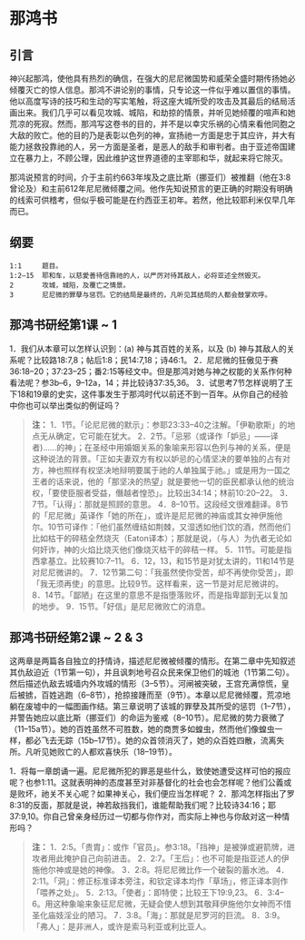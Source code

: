 # 那鸿书

## 引言

神兴起那鸿，使他具有热烈的确信，在强大的尼尼微国势和威荣全盛时期传扬她必倾覆灭亡的惊人信息。那鸿不讲论别的事情，只专论这一件似乎难以置信的事情。他以高度写诗的技巧和生动的写实笔触，将这座大城所受的攻击及其最后的结局活画出来。我们几乎可以看见攻城、城陷，和劫掠的情景，并听见她倾覆的喧声和她荒凉的死寂。然而，那鸿写这卷书的目的，并不是以幸灾乐祸的心情来看他同胞之大敌的败亡。他的目的乃是表彰以色列的神，宣扬祂一方面是忠于其应许，并大有能力拯救投靠祂的人，另一方面是圣者，是恶人的敌手和审判者。由于亚述帝国建立在暴力上，不顾公理，因此维护这世界道德的主宰耶和华，就起来将它除灭。

<!--more-->

那鸿说预言的时间，介于主前约663年埃及之底比斯（挪亚们）被推翻（他在3:8曾论及）和主前612年尼尼微倾覆之间。他作先知说预言的更正确的时期没有明确的线索可供稽考，但似乎极可能是在约西亚王初年。若然，他比较耶利米仅早几年而已。

## 纲要

	1:1     题目。
	1:2–15  耶和车，以慈愛善待信靠祂的人，以严厉对待其敌人，必将亚述全然毁灭。
	2       攻城，城陷，及覆亡之情景。
	3       尼尼微的罪孽与惩罚。它的结局是最终的，凡听见其结局的人都会鼓掌欢呼。

## 那鸿书研经第1课 ~ 1

1．我们从本章可以怎样认识到：(a) 神与其百姓的关系，以及 (b) 神与其敌人的关系呢？比较路18:7,8；帖后1:8；民14:7,18；诗46:1。
2．尼尼微的狂傲见于赛36:18–20；37:23–25；番2:15等经文中。但是那鸿对她与神之权能的关系作何种看法呢？参3b–6，9–12a，14；并比较诗37:35,36。
3．试思考7节怎样说明了王下18和19章的史实，这件事发生于那鸿时代以前还不到一百年。从你自己的经验中你也可以举出类似的例证吗？

> **注：**
> 1．1节。「论尼尼微的默示」：参耶23:33–40之注解。「伊勒歌斯」的地点无从确定，它可能在犹大。
> 2．2节。「忌邪（或译作「妒忌」——译者)……的神」；在圣经中用婚姻关系的象喻来形容以色列与神的关系，便是这种说法的背景。「正如夫妻双方有权以妒忌的心情坚决的要单独的占有对方，神也照样有权坚决地辩明要属于祂的人单独属于祂。」或是用为一国之王者的话来说，他的「那坚决的热望」就是要他一切的臣民都承认他的统治权，「要使臣服者受益，僭越者惶恐」。比较出34:14；林前10:20–22。
> 3．7节。「认得」：那就是照顾的意思。
> 4．8–10节。这段经文很难翻译。8节的「尼尼微」英译作「她的所在」，或许是尼尼微的神庙或其女神伊施他尔。10节可译作：「他们虽然缠结如荆棘，又湿透如他们饮的酒，然而他们比如枯干的碎秸全然烧灭（Eaton译本）；那就是说，（与人）为仇者无论如何奸诈，神的火焰比烧灭他们像烧灭枯干的碎秸一样。
> 5．11节。可能是指西拿基立。比较赛10:7–11。
> 6．12，13，和15节是对犹太讲的，11和14节是对尼尼微讲的。
> 7．12节第二句：「我虽然使你受苦，却不再使你受苦」，即「我无须再使」的意思。比较9节。这样看来，这一节是对尼尼微讲的。
> 8．14节。「鄙陋」在这里的意思不是指堕落败坏，而是指卑鄙到无以复加的地步。
> 9．15节。「好信」是尼尼微败亡的消息。

## 那鸿书研经第2课 ~ 2 & 3

这两章是两篇各自独立的抒情诗，描述尼尼微被倾覆的情形。在第二章中先知叙述其仇敌迫近（1节第一句），并且讽刺地号召众民来保卫他们的城池（1节第二句）。然后描述仇敌去城墙内外攻城的情形（3–5节）。河闸被突破，王宫充满惊慌，皇后被掳，百姓逃跑（6–8节），抢掠接踵而至（9节）。本章以尼尼微倾覆，荒凉地躺在废墟中的一幅图画作结。第三章说明了该城的罪孽及其所受的惩罚（1–7节），并警告她应以底比斯（挪亚们）的命运为鉴戒（8–10节）。尼尼微的势力衰微了（11–15a节）。她的百姓虽然不可胜数，她的商贾多如蝗虫，然而他们像蝗虫一样，都必飞去无踪（15b–17节）。她的众首领消灭了，她的众百姓四散，流离失所。凡听见她败亡的人都欢喜快乐（18–19节）。

1．将每一章朗诵一遍。尼尼微所犯的罪恶是些什么，致使她遭受这样可怕的报应呢？也参1:11。这就表明神的态度甚至对非基督化的社会也会怎样呢？他们公義或是败坏，祂关不关心呢？如果神关心，我们便应当怎样呢？
2．那鸿怎样指出了罗8:31的反面，那就是说，神若敌挡我们，谁能帮助我们呢？比较诗34:16；耶37:9,10。你自己曾亲身经历过一切都与你作对，而实际上神也与你敌对这一种情形吗？

> **注：**
> 1．2:5。「贵胄」：或作「官员」。参3:18。「挡神」是被弹或避箭牌，进攻者用此掩护自己向前进击。
> 2．2:7。「王后」：也不可能是指亚述人的伊施他尔神或是她的神像。
> 3．2:8。将尼尼微比作一个破裂的蓄水池。
> 4．2:11。「洞」：修正标准译本旁注，和钦定译本均作「草场」，修正译本则作「喂养之处」。
> 5．2:13。「使者」：即特使；比较王下19:9,23。
> 6．3:4–6。用这种象喻来象征尼尼微，无疑会使人想到其敬拜伊施他尔女神而不惜圣化庙妓淫业的陋习。
> 7．3:8。「海」：那就是尼罗河的巨流。
> 8．3:9。「弗人」：是非洲人，或许是索马利亚或利比亚人。